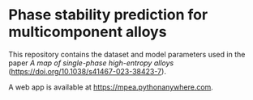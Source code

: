 # Phase stability prediction for multicomponent alloys

This repository contains the dataset and model parameters used in the paper *A map of single-phase high-entropy alloys* (https://doi.org/10.1038/s41467-023-38423-7).

A web app is available at https://mpea.pythonanywhere.com.

